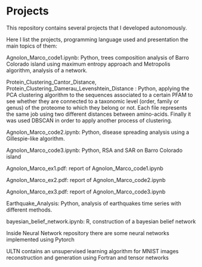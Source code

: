 # Projects

This repository contains several projects that I developed autonomously. 

Here I list the projects, programming language used and presentation the main topics of them:

Agnolon_Marco_code1.ipynb: Python, trees composition analysis of Barro Colorado island using maximum entropy approach and Metropolis algorithm, analysis of a network.

Protein_Clustering_Cantor_Distance, Protein_Clustering_Damerau_Levenshtein_Distance : Python, applying the PCA clustering algorithm to the sequences associated to a certain PFAM to see whether they are connected to a taxonomic level (order, family or genus) of the proteome to which they belong or not. Each file represents the same job using two different distances between amino-acids. Finally it was used DBSCAN in order to apply another process of clustering.

Agnolon_Marco_code2.ipynb: Python, disease spreading analysis using a Gillespie-like algorithm.

Agnolon_Marco_code3.ipynb: Python, RSA and SAR on Barro Colorado island

Agnolon_Marco_ex1.pdf: report of Agnolon_Marco_code1.ipynb

Agnolon_Marco_ex2.pdf: report of Agnolon_Marco_code2.ipynb


Agnolon_Marco_ex3.pdf: report of Agnolon_Marco_code3.ipynb

Earthquake_Analysis: Python, analysis of earthquakes time series with different methods.

bayesian_belief_network.ipynb: R, construction of a bayesian belief network

Inside Neural Network repository there are some neural networks implemented using Pytorch 

ULTN contains an unsupervised learning algorithm for MNIST images reconstruction and generation using Fortran and tensor networks


